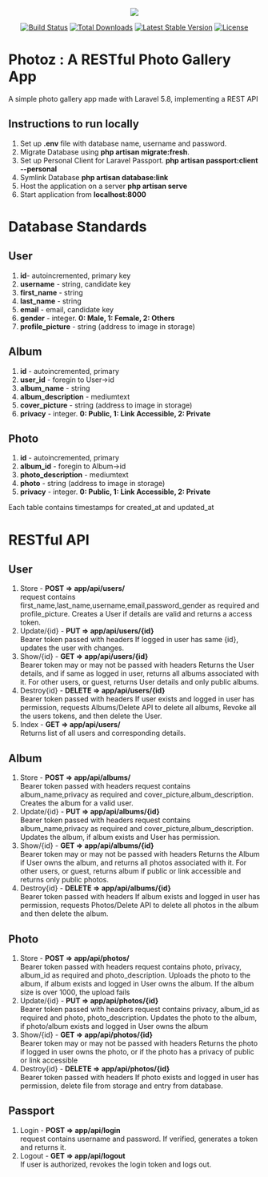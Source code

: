 <p align="center"><img src="https://laravel.com/assets/img/components/logo-laravel.svg"></p>

<p align="center">
<a href="https://travis-ci.org/laravel/framework"><img src="https://travis-ci.org/laravel/framework.svg" alt="Build Status"></a>
<a href="https://packagist.org/packages/laravel/framework"><img src="https://poser.pugx.org/laravel/framework/d/total.svg" alt="Total Downloads"></a>
<a href="https://packagist.org/packages/laravel/framework"><img src="https://poser.pugx.org/laravel/framework/v/stable.svg" alt="Latest Stable Version"></a>
<a href="https://packagist.org/packages/laravel/framework"><img src="https://poser.pugx.org/laravel/framework/license.svg" alt="License"></a>
</p>

# Photoz : A RESTful Photo Gallery App
A simple photo gallery app made with Laravel 5.8, implementing a REST API

## Instructions to run locally
1. Set up <strong>.env</strong> file with database name, username and password.
2. Migrate Database using <strong>php artisan migrate:fresh</strong>.
3. Set up Personal Client for Laravel Passport. <strong>php artisan passport:client --personal</strong>
4. Symlink Database <strong>php artisan database:link</strong>
5. Host the application on a server <strong>php artisan serve</strong>
6. Start application from <strong>localhost:8000</strong>

# Database Standards

## User
1. <strong>id</strong>- autoincremented, primary key
2. <strong>username</strong> - string, candidate key
3. <strong>first_name</strong> - string
4. <strong>last_name</strong> - string
5. <strong>email</strong> - email, candidate key
6. <strong>gender</strong> - integer. <strong>0: Male, 1: Female, 2: Others</strong>
7. <strong>profile_picture</strong> - string (address to image in storage)

## Album
1. <strong>id</strong> - autoincremented, primary
2. <strong>user_id</strong> - foregin to User->id
3. <strong>album_name</strong> - string
4. <strong>album_description</strong> - mediumtext
5. <strong>cover_picture</strong> - string (address to image in storage)
6. <strong>privacy</strong> - integer. <strong>0: Public, 1: Link Accessible, 2: Private</strong>

## Photo
1. <strong>id</strong> - autoincremented, primary
2. <strong>album_id</strong> - foregin to Album->id
3. <strong>photo_description</strong> - mediumtext
4. <strong>photo</strong> - string (address to image in storage)
5. <strong>privacy</strong> - integer. <strong>0: Public, 1: Link Accessible, 2: Private</strong>

Each table contains timestamps for created_at and updated_at


# RESTful API

## User

1. Store - <strong> POST => app/api/users/ </strong>  <br>
    request contains first_name,last_name,username,email,password_gender as required and profile_picture.
    Creates a User if details are valid and returns a access token.
2. Update/{id} - <strong> PUT => app/api/users/{id} </strong>  <br>
    Bearer token passed with headers
    If logged in user has same {id}, updates the user with changes.
3. Show/{id} - <strong> GET => app/api/users/{id}</strong>  <br>
    Bearer token may or may not be passed with headers
    Returns the User details, and if same as logged in user, returns all albums associated with it.
    For other users, or guest, returns User details and only public albums.
4. Destroy{id} - <strong> DELETE => app/api/users/{id}</strong>  <br>
    Bearer token passed with headers
    If user exists and logged in user has permission, requests Albums/Delete API to delete all albums, Revoke all the users tokens, and then delete the User. 
5. Index - <strong>GET => app/api/users/</strong>  <br>
    Returns list of all users and corresponding details.

## Album

1. Store - <strong> POST => app/api/albums/ </strong>  <br>
    Bearer token passed with headers
    request contains album_name,privacy as required and cover_picture,album_description.
    Creates the album for a valid user.
2. Update/{id} - <strong> PUT => app/api/albums/{id} </strong>  <br>
    Bearer token passed with headers
    request contains album_name,privacy as required and cover_picture,album_description.
    Updates the album, if album exists and User has permission.
3. Show/{id} - <strong> GET => app/api/albums/{id} </strong>  <br>
    Bearer token may or may not be passed with headers
    Returns the Album if User owns the album, and returns all photos associated with it.
    For other users, or guest, returns album if public or link accessible and returns only public photos.
4. Destroy{id} - <strong> DELETE => app/api/albums/{id} </strong>  <br>
    Bearer token passed with headers
    If album exists and logged in user has permission, requests Photos/Delete API to delete all photos in the album and then delete the album. 


## Photo

1. Store - <strong> POST => app/api/photos/ </strong>  <br>
    Bearer token passed with headers
    request contains photo, privacy, album_id as required and photo_description.
    Uploads the photo to the album, if album exists and logged in User owns the album.
    If the album size is over 1000, the upload fails
2. Update/{id} - <strong> PUT => app/api/photos/{id} </strong>  <br>
    Bearer token passed with headers
    request contains privacy, album_id as required and photo, photo_description.
    Updates the photo to the album, if photo/album exists and logged in User owns the album
3. Show/{id} - <strong> GET => app/api/photos/{id} </strong>  <br>
    Bearer token may or may not be passed with headers
    Returns the photo if logged in user owns the photo, or if the photo has a privacy of public or link accessible
4. Destroy{id} - <strong> DELETE => app/api/photos/{id} </strong>  <br>
    Bearer token passed with headers
    If photo exists and logged in user has permission, delete file from storage and entry from database.
    
## Passport
1. Login - <strong>POST => app/api/login </strong>  <br>
    request contains username and password.
    If verified, generates a token and returns it.
2. Logout - <strong>GET => app/api/logout </strong>  <br>
    If user is authorized, revokes the login token and logs out.
